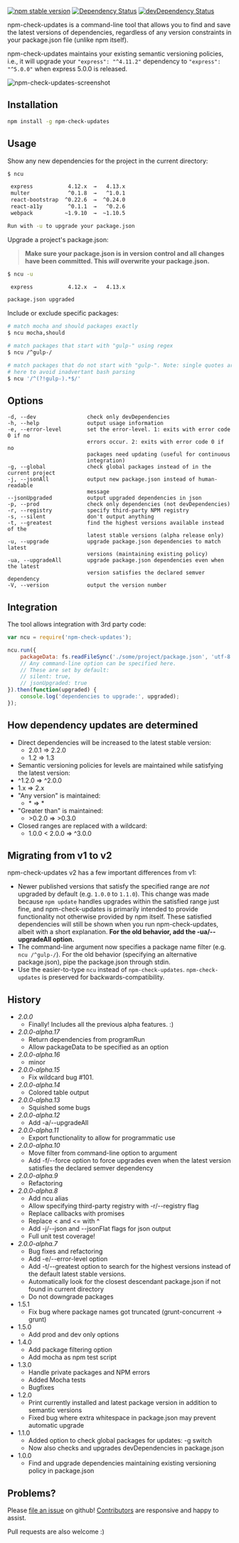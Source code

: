 [![npm stable version](https://img.shields.io/npm/v/npm-check-updates.svg?label=stable)](https://npmjs.org/package/npm-check-updates)
[![Dependency Status](https://david-dm.org/tjunnone/npm-check-updates.svg)](https://david-dm.org/tjunnone/npm-check-updates)
[![devDependency Status](https://david-dm.org/tjunnone/npm-check-updates/dev-status.svg)](https://david-dm.org/tjunnone/npm-check-updates#info=devDependencies)
<!-- [![npm unstable version](https://img.shields.io/github/tag/tjunnone/npm-check-updates.svg?label=unstable)](https://github.com/tjunnone/npm-check-updates/tags) -->

npm-check-updates is a command-line tool that allows you to find and save the latest versions of dependencies, regardless of any version constraints in your package.json file (unlike npm itself).

npm-check-updates maintains your existing semantic versioning policies, i.e., it will upgrade your `"express": "^4.11.2"` dependency to `"express": "^5.0.0"` when express 5.0.0 is released.

![npm-check-updates-screenshot](https://cloud.githubusercontent.com/assets/750276/8864534/0788a4d8-3171-11e5-9881-8f7dcf634d14.png)

Installation
--------------

```sh
npm install -g npm-check-updates
```

Usage
--------------
Show any new dependencies for the project in the current directory:

```sh
$ ncu

 express           4.12.x  →   4.13.x
 multer            ^0.1.8  →   ^1.0.1
 react-bootstrap  ^0.22.6  →  ^0.24.0
 react-a11y        ^0.1.1  →   ^0.2.6
 webpack          ~1.9.10  →  ~1.10.5

Run with -u to upgrade your package.json
```

Upgrade a project's package.json:

> **Make sure your package.json is in version control and all changes have been committed. This *will* overwrite your package.json.**

```sh
$ ncu -u

 express           4.12.x  →   4.13.x

package.json upgraded
```

Include or exclude specific packages:
```sh
# match mocha and should packages exactly
$ ncu mocha,should

# match packages that start with "gulp-" using regex
$ ncu /^gulp-/

# match packages that do not start with "gulp-". Note: single quotes are required
# here to avoid inadvertant bash parsing
$ ncu '/^(?!gulp-).*$/'
```

Options
--------------
    -d, --dev                check only devDependencies
    -h, --help               output usage information
    -e, --error-level        set the error-level. 1: exits with error code 0 if no
                             errors occur. 2: exits with error code 0 if no
                             packages need updating (useful for continuous
                             integration)
    -g, --global             check global packages instead of in the current project
    -j, --jsonAll            output new package.json instead of human-readable
                             message
    --jsonUpgraded           output upgraded dependencies in json
    -p, --prod               check only dependencies (not devDependencies)
    -r, --registry           specify third-party NPM registry
    -s, --silent             don't output anything
    -t, --greatest           find the highest versions available instead of the
                             latest stable versions (alpha release only)
    -u, --upgrade            upgrade package.json dependencies to match latest
                             versions (maintaining existing policy)
    -ua, --upgradeAll        upgrade package.json dependencies even when the latest
                             version satisfies the declared semver dependency
    -V, --version            output the version number

Integration
--------------
The tool allows integration with 3rd party code:

```javascript
var ncu = require('npm-check-updates');

ncu.run({
    packageData: fs.readFileSync('./some/project/package.json', 'utf-8'),
    // Any command-line option can be specified here.
    // These are set by default:
    // silent: true,
    // jsonUpgraded: true
}).then(function(upgraded) {
    console.log('dependencies to upgrade:', upgraded);
});
```

How dependency updates are determined
--------------

- Direct dependencies will be increased to the latest stable version:
  - 2.0.1 => 2.2.0
  - 1.2 => 1.3
-  Semantic versioning policies for levels are maintained while satisfying the latest version:
  - ^1.2.0 => ^2.0.0
  - 1.x => 2.x
- "Any version" is maintained:
  - \* => \*
- "Greater than" is maintained:
  - \>0.2.0 => \>0.3.0
- Closed ranges are replaced with a wildcard:
  - 1.0.0 \< 2.0.0 => ^3.0.0

Migrating from v1 to v2
--------------
npm-check-updates v2 has a few important differences from v1:

- Newer published versions that satisfy the specified range are *not* upgraded by default (e.g. `1.0.0` to `1.1.0`). This change was made because `npm update` handles upgrades within the satisfied range just fine, and npm-check-updates is primarily intended to provide functionality not otherwise provided by npm itself. These satisfied dependencies will still be shown when you run npm-check-updates, albeit with a short explanation. **For the old behavior, add the -ua/--upgradeAll option.**
- The command-line argument now specifies a package name filter (e.g. `ncu /^gulp-/`). For the old behavior (specifying an alternative package.json), pipe the package.json through stdin.
- Use the easier-to-type `ncu` instead of `npm-check-updates`. `npm-check-updates` is preserved for backwards-compatibility.


History
--------------

- *2.0.0*
  - Finally! Includes all the previous alpha features. :)
- *2.0.0-alpha.17*
  - Return dependencies from programRun
  - Allow packageData to be specified as an option
- *2.0.0-alpha.16*
  - minor
- *2.0.0-alpha.15*
  - Fix wildcard bug #101.
- *2.0.0-alpha.14*
  - Colored table output
- *2.0.0-alpha.13*
  - Squished some bugs
- *2.0.0-alpha.12*
  - Add -a/--upgradeAll
- *2.0.0-alpha.11*
  - Export functionality to allow for programmatic use
- *2.0.0-alpha.10*
  - Move filter from command-line option to argument
  - Add -f/--force option to force upgrades even when the latest version satisfies the declared semver dependency
- *2.0.0-alpha.9*
  - Refactoring
- *2.0.0-alpha.8*
  - Add ncu alias
  - Allow specifying third-party registry with -r/--registry flag
  - Replace callbacks with promises
  - Replace < and <= with ^
  - Add -j/--json and --jsonFlat flags for json output
  - Full unit test coverage!
- *2.0.0-alpha.7*
  - Bug fixes and refactoring
  - Add -e/--error-level option
  - Add -t/--greatest option to search for the highest versions instead of the default latest stable versions.
  - Automatically look for the closest descendant package.json if not found in current directory
  - Do not downgrade packages
- 1.5.1
  - Fix bug where package names got truncated (grunt-concurrent -> grunt)
- 1.5.0
  - Add prod and dev only options
- 1.4.0
  - Add package filtering option
  - Add mocha as npm test script
- 1.3.0
  - Handle private packages and NPM errors
  - Added Mocha tests
  - Bugfixes
- 1.2.0
  - Print currently installed and latest package version in addition to semantic versions
  - Fixed bug where extra whitespace in package.json may prevent automatic upgrade
- 1.1.0
  - Added option to check global packages for updates: -g switch
  - Now also checks and upgrades devDependencies in package.json
- 1.0.0
  - Find and upgrade dependencies maintaining existing versioning policy in package.json

Problems?
--------------

Please [file an issue](https://github.com/tjunnone/npm-check-updates/issues) on github! [Contributors](https://github.com/metaraine/) are responsive and happy to assist.

Pull requests are also welcome :)
